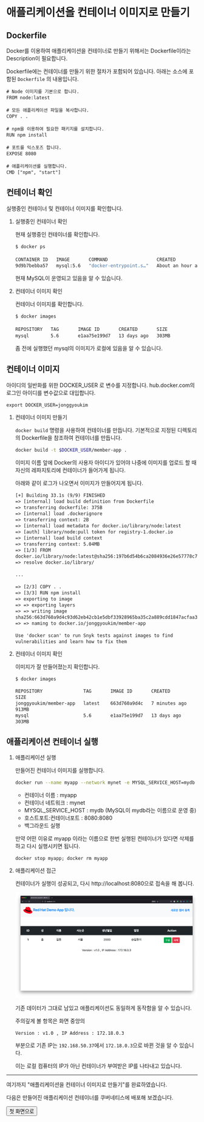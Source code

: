 # 애플리케이션을 컨테이너 이미지로 만들기


## Dockerfile

Docker를 이용하여 애플리케이션을 컨테이너로 만들기 위해서는 Dockerfile이라는 Description이 필요합니다.

Dockerfile에는 컨테이너를 만들기 위한 절차가 포함되어 있습니다.
아래는 소스에 포함된 `Dockerfile` 의 내용입니다.

~~~docker
# Node 이미지를 기본으로 합니다.
FROM node:latest

# 모든 애플리케이션 파일을 복사합니다.
COPY . .

# npm을 이용하여 필요한 패키지를 설치합니다.
RUN npm install

# 포트를 익스포즈 합니다.
EXPOSE 8080

# 애플리케이션를 실행합니다.
CMD ["npm", "start"]
~~~

## 컨테이너 확인

실행중인 컨테이너 및 컨테이너 이미지를 확인합니다.

1. 실행중인 컨테이너 확인

    현재 실행중인 컨테이너를 확인합니다.
    ~~~sh
    $ docker ps

    CONTAINER ID   IMAGE       COMMAND                  CREATED             STATUS             PORTS                                       NAMES
    9d9b7bebba57   mysql:5.6   "docker-entrypoint.s…"   About an hour ago   Up About an hour   0.0.0.0:3306->3306/tcp, :::3306->3306/tcp   mydb
    ~~~
    현재 MySQL이 운영되고 있음을 알 수 있습니다.


1. 컨테이너 이미지 확인

    컨테이너 이미지를 확인합니다.
    ~~~sh
    $ docker images

    REPOSITORY   TAG       IMAGE ID       CREATED       SIZE
    mysql        5.6       e1aa75e199d7   13 days ago   303MB
    ~~~
    좀 전에 실행했던 mysql의 이미지가 로컬에 있음을 알 수 있습니다.

## 컨테이너 이미지

아이디의 일반화를 위한 DOCKER_USER 로 변수를 지정합니다. hub.docker.com의 로그인 아이디를 변수값으로 대입합니다.
~~~
export DOCKER_USER=jonggyoukim
~~~


1. 컨테이너 이미지 만들기

    `docker build` 명령을 사용하여 컨테이너를 만듭니다. 기본적으로 지정된 디렉토리의 Dockerfile을 참조하여 컨테이너를 만듭니다.

    ~~~sh
    docker build -t $DOCKER_USER/member-app .
    ~~~

    이미지 이름 앞에 Docker의 사용자 아이디가 있어야 나중에 이미지를 업로드 할 때 자신의 레파지토리에 컨테이너가 들어가게 됩니다.


    아래와 같이 로그가 나오면서 이미지가 만들어지게 됩니다.

    ~~~
    [+] Building 33.1s (9/9) FINISHED                                                                                                                                                                
    => [internal] load build definition from Dockerfile   
    => transferring dockerfile: 375B
    => [internal] load .dockerignore
    => transferring context: 2B
    => [internal] load metadata for docker.io/library/node:latest
    => [auth] library/node:pull token for registry-1.docker.io
    => [internal] load build context
    => transferring context: 5.04MB
    => [1/3] FROM docker.io/library/node:latest@sha256:197b6d54b6ca2084936e26e57778c7e01762f53bfb5959a389757ce1f8de889b
    => resolve docker.io/library/

    ...

    => [2/3] COPY . .
    => [3/3] RUN npm install
    => exporting to image
    => => exporting layers
    => => writing image sha256:663d760a9d4c93d62eb42cb1e5dbf33928965ba35c2a889cdd1847acfaa33412 
    => => naming to docker.io/jonggyoukim/member-app

    Use 'docker scan' to run Snyk tests against images to find vulnerabilities and learn how to fix them
    ~~~

1. 컨테이너 이미지 확인

    이미지가 잘 만들어졌는지 확인합니다.
    ~~~
    $ docker images

    REPOSITORY               TAG       IMAGE ID       CREATED         SIZE
    jonggyoukim/member-app   latest    663d760a9d4c   7 minutes ago   913MB
    mysql                    5.6       e1aa75e199d7   13 days ago     303MB
    ~~~

## 애플리케이션 컨테이너 실행

1. 애플리케이션 실행

    만들어진 컨테이너 이미지를 실행합니다.

    ~~~sh
    docker run --name myapp --network mynet -e MYSQL_SERVICE_HOST=mydb -p 8080:8080 -d jonggyoukim/member-app
    ~~~
    - 컨테이너 이름 : myapp
    - 컨테이너 네트워크 : mynet
    - MYSQL_SERVICE_HOST : mydb (MySQL이 mydb라는 이름으로 운영 중)
    - 호스트포트:컨테이너포트 : 8080:8080
    - 백그라운드 실행

    만약 어떤 이유로 myapp 이라는 이름으로 한번 실행된 컨테이너가 있다면 삭제를 하고 다시 실행시키면 됩니다.
    ~~~
    docker stop myapp; docker rm myapp
    ~~~

1. 애플리케이션 접근

    컨테이너가 실행이 성공되고, 다시 http://localhost:8080으로 접속을 해 봅니다.

    ![](./images/container-member-app-1.png)

    기존 데이터가 그대로 남있고 애플리케이션도 동일하게 동작함을 알 수 있습니다.


    주의깊게 볼 항목은 화면 중앙의 
    ~~~
    Version : v1.0 , IP Address : 172.18.0.3
    ~~~
    부분으로 기존 IP는 `192.168.50.37`에서 `172.18.0.3`으로 바뀐 것을 알 수 있습니다. 

    이는 로컬 컴퓨터의 IP가 아닌 컨테이너가 부여받은 IP를 나타내고 있습니다.

---

여기까지 "애플리케이션을 컨테이너 이미지로 만들기"를 완료하였습니다.

다음은 만들어진 애플리케이션 컨테이너를 쿠버네티스에 배포해 보겠습니다. 

<FORM> 
<INPUT type="button" value="첫 화면으로" onClick="history.back()">
</FORM>




